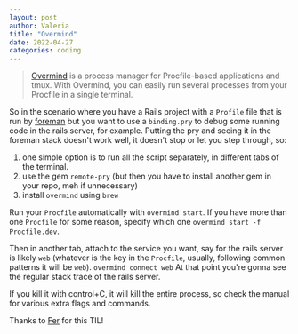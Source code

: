 ```yaml
---
layout: post
author: Valeria
title: "Overmind"
date: 2022-04-27
categories: coding
---
```


> [Overmind](https://github.com/DarthSim/overmind) is a process manager for
Procfile-based applications and tmux.
With Overmind, you can easily run several processes from your Procfile in a
single terminal.

So in the scenario where you have a Rails project with a `Profile` file that is
run by [foreman](https://github.com/ddollar/foreman) but you want to use a
`binding.pry` to debug some running code in the rails server, for example.
Putting the pry and seeing it in the foreman stack doesn't work well, it doesn't
stop or let you step through, so:

1. one simple option is to run all the script separately, in different tabs of
  the terminal.
2. use the gem `remote-pry` (but then you have to install another gem in your
  repo, meh if unnecessary)
3. install `overmind` using `brew`

Run your `Procfile` automatically with `overmind start`.
If you have more than one `Procfile` for some reason, specify which one
`overmind start -f Procfile.dev`.

Then in another tab, attach to the service you want, say for the rails server
is likely `web` (whatever is the key in the `Procfile`, usually, following
common patterns it will be `web`).
`overmind connect web`
At that point you're gonna see the regular stack trace of the rails server.

If you kill it with control+C, it will kill the entire process, so check the manual
for various extra flags and commands.

Thanks to [Fer](https://github.com/FerPerales) for this TIL!
